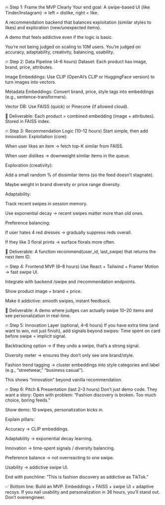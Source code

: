 🔥 Step 1: Frame the MVP Clearly
Your end goal:
A swipe-based UI (like Tinder/Instagram) → left = dislike, right = like.

A recommendation backend that balances exploitation (similar styles to likes) and exploration (new/unexpected items).

A demo that feels addictive even if the logic is basic.

You’re not being judged on scaling to 10M users. You’re judged on accuracy, adaptability, creativity, balancing, usability.

🔥 Step 2: Data Pipeline (4–6 hours)
Dataset: Each product has image, brand, price, attributes.

Image Embeddings: Use CLIP (OpenAI’s CLIP or HuggingFace version) to turn images into vectors.

Metadata Embeddings: Convert brand, price, style tags into embeddings (e.g., sentence-transformers).

Vector DB: Use FAISS (quick) or Pinecone (if allowed cloud).

📌 Deliverable: Each product = combined embedding (image + attributes). Stored in FAISS index.

🔥 Step 3: Recommendation Logic (10–12 hours)
Start simple, then add innovation:
Exploitation (core):

When user likes an item → fetch top-K similar from FAISS.

When user dislikes → downweight similar items in the queue.

Exploration (creativity):

Add a small random % of dissimilar items (so the feed doesn’t stagnate).

Maybe weight in brand diversity or price range diversity.

Adaptability:

Track recent swipes in session memory.

Use exponential decay → recent swipes matter more than old ones.

Preference balancing:

If user hates 4 red dresses → gradually suppress reds overall.

If they like 3 floral prints → surface florals more often.

📌 Deliverable: A function recommend(user_id, last_swipe) that returns the next item ID.

🔥 Step 4: Frontend MVP (6–8 hours)
Use React + Tailwind + Framer Motion → fast swipe UI.

Integrate with backend /swipe and /recommendation endpoints.

Show product image + brand + price.

Make it addictive: smooth swipes, instant feedback.

📌 Deliverable: A demo where judges can actually swipe 10–20 items and see personalization in real-time.

🔥 Step 5: Innovation Layer (optional, 4–6 hours)
If you have extra time (and want to win, not just finish), add signals beyond swipes:
Time spent on card before swipe = implicit signal.

Backtracking option → if they undo a swipe, that’s a strong signal.

Diversity meter → ensures they don’t only see one brand/style.

Fashion trend tagging → cluster embeddings into style categories and label (e.g., “streetwear,” “business casual”).

This shows “innovation” beyond vanilla recommendation.

🔥 Step 6: Pitch & Presentation (last 2–3 hours)
Don’t just demo code. They want a story:
Open with problem: “Fashion discovery is broken. Too much choice, boring feeds.”

Show demo: 10 swipes, personalization kicks in.

Explain pillars:

Accuracy → CLIP embeddings.

Adaptability → exponential decay learning.

Innovation → time-spent signals / diversity balancing.

Preference balance → not overreacting to one swipe.

Usability → addictive swipe UI.

End with punchline: “This is fashion discovery as addictive as TikTok.”

✅ Bottom line: Build an MVP. Embeddings + FAISS + swipe UI + adaptive recsys. If you nail usability and personalization in 36 hours, you’ll stand out. Don’t overengineer.
